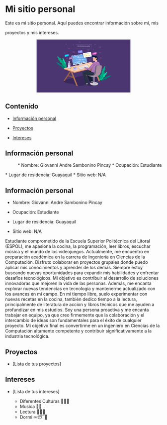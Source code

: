 # Mi sitio personal

Este es mi sitio personal. Aquí puedes encontrar información sobre mí, mis

proyectos y mis intereses.
<p align="center"><a href="https://www.hostinger.es/tutoriales/wp-content/uploads/sites/7/2018/07/aprender-programar-gratis.webp"><img width="60%" src="tempo-programação.png" /></a></p>

## Contenido

* [Información personal](#información-personal)

* [Proyectos](#proyectos)

* [Intereses](#intereses)
  
  

## Información personal

<p align= "right">
* Nombre: Giovanni Andre Sambonino Pincay
* Ocupación: Estudiante
</p>
<p align= "Left">
* Lugar de residencia: Guayaquil 
* Sitio web: N/A
</p>
  

## Información personal

* Nombre: Giovanni Andre Sambonino Pincay

* Ocupación: Estudiante

* Lugar de residencia: Guayaquil 

* Sitio web: N/A

Estudiante comprometido de la Escuela Superior Politécnica del Litoral (ESPOL), me apasiona la cocina, la programación, leer libros, escuchar música y el mundo de los videojuegos. Actualmente, me encuentro en preparación académica en la carrera de Ingeniería en Ciencias de la Computación. Disfruto colaborar en proyectos grupales donde puedo aplicar mis conocimientos y aprender de los demás. Siempre estoy buscando nuevas oportunidades para expandir mis habilidades y enfrentar desafíos tecnológicos. Mi objetivo es contribuir al desarrollo de soluciones innovadoras que mejoren la vida de las personas. Además, me encanta explorar nuevas tendencias en tecnología y mantenerme actualizado con los avances en mi campo. En mi tiempo libre, suelo experimentar con nuevas recetas en la cocina, también dedico tiempo a la lectura, principalmente de literatura de accion y libros técnicos que me ayuden a profundizar en mis estudios. Soy una persona proactiva y me encanta trabajar en equipo, ya que creo firmemente que la colaboración y el intercambio de ideas son fundamentales para el éxito de cualquier proyecto. Mi objetivo final es convertirme en un ingeniero en Ciencias de la Computación altamente competente y contribuir significativamente a la industria tecnológica.

## Proyectos

* [Lista de tus proyectos]

## Intereses

* [Lista de tus intereses]
  
   * Diferentes Culturas 🧝🧙🧛
   * Musica 🎼🎸
   * Lectura 📕📖📗
   * Dormi 💤😴🛌

